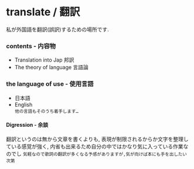 # translate / 翻訳
私が外国語を翻訳(誤訳)するための場所です.

### contents - 内容物
 - Translation into Jap 邦訳
 - The theory of language 言語論

### the language of use - 使用言語
 - 日本語
 - English  
```他の言語もそのうち着手します…```

#### Digression - 余談
翻訳というのは無から文章を書くよりも,
表現が制限されるからか文字を整理している感覚が強く,
内省も出来るため自分の中ではかなり気に入っている作業なのでし
```気軽なので歌詞の翻訳が多くなる予感がありますが,気が向けば本にも手を出したい次第```